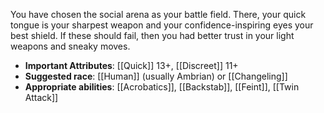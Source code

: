 You have chosen the social arena as your battle field. There, your quick tongue is your sharpest weapon and your confidence-inspiring eyes your best shield. If these should fail, then you had better trust in your light weapons and sneaky moves.
- **Important Attributes**: [[Quick]] 13+, [[Discreet]] 11+ 
- **Suggested race**: [[Human]] (usually Ambrian) or [[Changeling]] 
- **Appropriate abilities**: [[Acrobatics]], [[Backstab]], [[Feint]], [[Twin Attack]]